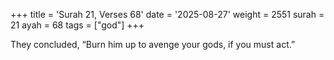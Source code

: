 +++
title = 'Surah 21, Verses 68'
date = '2025-08-27'
weight = 2551
surah = 21
ayah = 68
tags = ["god"]
+++

They concluded, “Burn him up to avenge your gods, if you must act.”